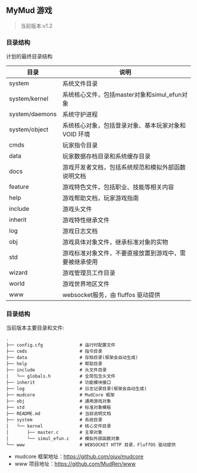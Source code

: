 ## MyMud 游戏

> 当前版本:v1.2

### 目录结构

计划的最终目录结构

目录|说明
-|-
system|系统文件目录
system/kernel|系统核心文件，包括master对象和simul_efun对象
system/daemons|系统守护进程
system/object|系统核心对象，包括登录对象、基本玩家对象和 VOID 环境
cmds|玩家指令目录
data|玩家数据存档目录和系统缓存目录
docs|游戏开发者文档，包括系统规范和模拟外部函数说明文档
feature|游戏特色文件，包括职业、技能等相关内容
help|游戏帮助文档，玩家游戏指南
include|游戏头文件
inherit|游戏特性继承文件
log|游戏日志文档
obj|游戏具体对象文件，继承标准对象的实物
std|游戏标准对象文件，不要直接放置到游戏中，需要被继承使用
wizard|游戏管理员工作目录
world|游戏世界地区文件
www|websocket服务，由 fluffos 驱动提供

### 目录结构

当前版本主要目录和文件:

    .
    ├── config.cfg              # 运行时配置文件
    ├── cmds                    # 指令目录
    ├── data                    # 存档目录(框架会自动生成)
    ├── help                    # 帮助目录
    ├── include                 # 头文件目录
    │   └── globals.h           # 全局包含头文件
    ├── inherit                 # 功能模块接口
    ├── log                     # 日志记录目录(框架会自动生成)
    ├── mudcore                 # MudCore 框架
    ├── obj                     # 通用游戏对象
    ├── std                     # 标准对象模板
    ├── README.md               # 当前说明文档
    ├── system                  # 系统目录
    │   └── kernel              # 核心文件目录
    │       ├── master.c        # 主宰对象
    │       └── simul_efun.c    # 模拟外部函数对象
    └── www                     # WEBSOCKET HTTP 目录，FluffOS 驱动提供

 * mudcore 框架地址：https://github.com/oiuv/mudcore
 * www 项目地址：https://github.com/MudRen/www

